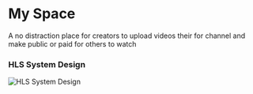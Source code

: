# My Space

A no distraction place for creators to upload videos their for channel and make public or paid for others to watch 

### HLS System Design

![HLS System Design](https://github.com/user-attachments/assets/4928ecb7-17a8-4f76-90fe-338ac1d82695)
